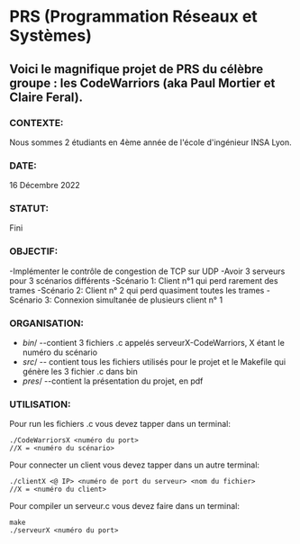# PRS (Programmation Réseaux et Systèmes)

## Voici le magnifique projet de PRS du célèbre groupe : les CodeWarriors (aka Paul Mortier et Claire Feral). 

### CONTEXTE: 
Nous sommes 2 étudiants en 4ème année de l'école d'ingénieur INSA Lyon. 

### DATE: 
16 Décembre 2022

### STATUT: 
Fini 

### OBJECTIF:
-Implémenter le contrôle de congestion de TCP sur UDP 
-Avoir 3 serveurs pour 3 scénarios différents
	-Scénario 1: Client n°1 qui perd rarement des trames 
	-Scénario 2: Client n° 2 qui perd quasiment toutes les trames
	-Scénario 3: Connexion simultanée de plusieurs client n° 1
                        
### ORGANISATION:
- *bin*/ --contient 3 fichiers .c appelés serveurX-CodeWarriors, X étant le numéro du scénario
- *src*/ -- contient tous les fichiers utilisés pour le projet et le Makefile qui génère les 3 fichier .c dans bin
- *pres*/ --contient la présentation du projet, en pdf

### UTILISATION:

Pour run les fichiers .c vous devez tapper dans un terminal:
```
./CodeWarriorsX <numéro du port>
//X = <numéro du scénario>
```

Pour connecter un client vous devez tapper dans un autre terminal:
```
./clientX <@ IP> <numéro de port du serveur> <nom du fichier>
//X = <numéro du client>
```

Pour compiler un serveur.c vous devez faire dans un terminal:
```
make
./serveurX <numéro du port>
```
